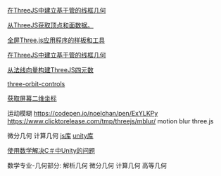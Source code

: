 [在ThreeJS中建立基于管的线框几何](https://github.com/mattdesl/three-tube-wireframe)

[从ThreeJS获取顶点和面数据。](https://github.com/mattdesl/three-geometry-data)

[全屏Three.js应用程序的样板和工具](https://github.com/marcofugaro/threejs-modern-app)

[在ThreeJS中建立基于管的线框几何](https://github.com/mattdesl/three-tube-wireframe)

[从法线向量构建ThreeJS四元数](https://github.com/mattdesl/three-quaternion-from-normal)

[three-orbit-controls](https://github.com/Jam3/orbit-controls/tree/1e3a5bb59ad4ba9eea41a38bc8338c6a15bccb0e)

[获取屏幕二维坐标](https://blog.csdn.net/weixin_33704591/article/details/91373271)

运动模糊
https://codepen.io/noelchan/pen/ExYLKPy
https://www.clicktorelease.com/tmp/threejs/mblur/
motion blur three.js

微分几何
计算几何
[js库](https://github.com/yszhao91/xtorcga)
[unity库]([https://link](https://github.com/Habrador/Computational-geometry))

[使用数学解决C＃中Unity的问题](https://www.habrador.com/tutorials/math/)

数学专业-几何部分:
解析几何
微分几何
计算几何
高等几何
